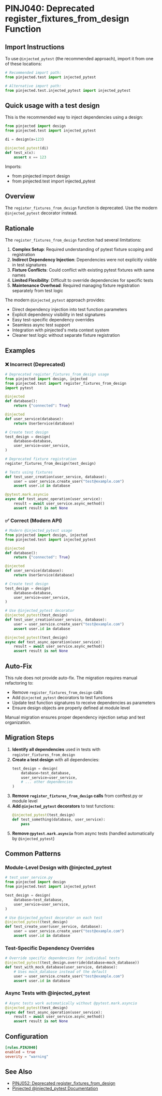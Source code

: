 # PINJ040: Deprecated register_fixtures_from_design Function

## Import Instructions

To use `@injected_pytest` (the recommended approach), import it from one of these locations:

```python
# Recommended import path:
from pinjected.test import injected_pytest

# Alternative import path:
from pinjected.test.injected_pytest import injected_pytest
```

## Quick usage with a test design

This is the recommended way to inject dependencies using a design:

```python
from pinjected import design
from pinjected.test import injected_pytest

di = design(x=123)

@injected_pytest(di)
def test_x(x):
    assert x == 123
```

Imports:
- from pinjected import design
- from pinjected.test import injected_pytest

## Overview

The `register_fixtures_from_design` function is deprecated. Use the modern `@injected_pytest` decorator instead.

## Rationale

The `register_fixtures_from_design` function had several limitations:

1. **Complex Setup**: Required understanding of pytest fixture scoping and registration
2. **Indirect Dependency Injection**: Dependencies were not explicitly visible in test signatures
3. **Fixture Conflicts**: Could conflict with existing pytest fixtures with same names
4. **Limited Flexibility**: Difficult to override dependencies for specific tests
5. **Maintenance Overhead**: Required managing fixture registration separately from test logic

The modern `@injected_pytest` approach provides:

- Direct dependency injection into test function parameters
- Explicit dependency visibility in test signatures
- Easy test-specific dependency overrides
- Seamless async test support
- Integration with pinjected's meta context system
- Cleaner test logic without separate fixture registration

## Examples

### ❌ Incorrect (Deprecated)

```python
# Deprecated register_fixtures_from_design usage
from pinjected import design, injected
from pinjected.test import register_fixtures_from_design
import pytest

@injected
def database():
    return {"connected": True}

@injected
def user_service(database):
    return UserService(database)

# Create test design
test_design = design(
    database=database,
    user_service=user_service,
)

# Deprecated fixture registration
register_fixtures_from_design(test_design)

# Tests using fixtures
def test_user_creation(user_service, database):
    user = user_service.create_user("test@example.com")
    assert user.id in database

@pytest.mark.asyncio
async def test_async_operation(user_service):
    result = await user_service.async_method()
    assert result is not None
```

### ✅ Correct (Modern API)

```python
# Modern @injected_pytest usage
from pinjected import design, injected
from pinjected.test import injected_pytest

@injected
def database():
    return {"connected": True}

@injected
def user_service(database):
    return UserService(database)

# Create test design
test_design = design(
    database=database,
    user_service=user_service,
)

# Use @injected_pytest decorator
@injected_pytest(test_design)
def test_user_creation(user_service, database):
    user = user_service.create_user("test@example.com")
    assert user.id in database

@injected_pytest(test_design)
async def test_async_operation(user_service):
    result = await user_service.async_method()
    assert result is not None
```

## Auto-Fix

This rule does not provide auto-fix. The migration requires manual refactoring to:
- Remove `register_fixtures_from_design` calls
- Add `@injected_pytest` decorators to test functions
- Update test function signatures to receive dependencies as parameters
- Ensure design objects are properly defined at module level

Manual migration ensures proper dependency injection setup and test organization.

## Migration Steps

1. **Identify all dependencies** used in tests with `register_fixtures_from_design`
2. **Create a test design** with all dependencies:
   ```python
   test_design = design(
       database=test_database,
       user_service=user_service,
       # ... other dependencies
   )
   ```
3. **Remove `register_fixtures_from_design` calls** from conftest.py or module level
4. **Add `@injected_pytest` decorators** to test functions:
   ```python
   @injected_pytest(test_design)
   def test_something(database, user_service):
       pass
   ```
5. **Remove `@pytest.mark.asyncio`** from async tests (handled automatically by `@injected_pytest`)

## Common Patterns

### Module-Level Design with @injected_pytest

```python
# test_user_service.py
from pinjected import design
from pinjected.test import injected_pytest

test_design = design(
    database=test_database,
    user_service=user_service,
)

# Use @injected_pytest decorator on each test
@injected_pytest(test_design)
def test_create_user(user_service, database):
    user = user_service.create_user("test@example.com")
    assert user.id in database
```

### Test-Specific Dependency Overrides

```python
# Override specific dependencies for individual tests
@injected_pytest(test_design.override(database=mock_database))
def test_with_mock_database(user_service, database):
    # Uses mock_database instead of the default
    user = user_service.create_user("test@example.com")
    assert user.id in database
```

### Async Tests with @injected_pytest

```python
# Async tests work automatically without @pytest.mark.asyncio
@injected_pytest(test_design)
async def test_async_operation(user_service):
    result = await user_service.async_method()
    assert result is not None
```

## Configuration

```toml
[rules.PINJ040]
enabled = true
severity = "warning"
```

## See Also

- [PINJ052: Deprecated register_fixtures_from_design](pinj052_deprecated_register_fixtures.md)
- [Pinjected @injected_pytest Documentation](../../../docs/how_to_use_pinjected.md)
